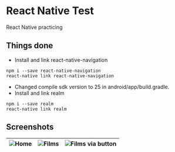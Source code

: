 # React Native Test
React Native practicing

## Things done
* Install and link react-native-navigation
```
npm i --save react-native-navigation
react-native link react-native-navigation
```
* Changed compile sdk version to 25 in android/app/build.gradle.
* Install and link realm
```
npm i --save realm
react-native link realm
```

## Screenshots
| ![Home](../assets/home.png?raw=true) | ![Films](../assets/films.png?raw=true) | ![Films via button](../assets/films_via_button.png?raw=true) |
|:---:|:---:|:---:|
